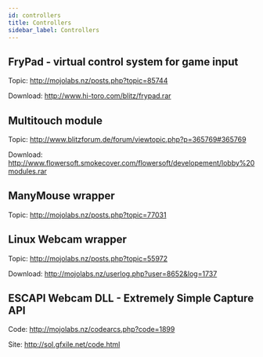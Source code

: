 ```yaml
---
id: controllers
title: Controllers
sidebar_label: Controllers
---
```


## FryPad - virtual control system for game input
Topic: http://mojolabs.nz/posts.php?topic=85744

Download: http://www.hi-toro.com/blitz/frypad.rar

## Multitouch module
Topic: http://www.blitzforum.de/forum/viewtopic.php?p=365769#365769

Download: http://www.flowersoft.smokecover.com/flowersoft/developement/lobby%20modules.rar

## ManyMouse wrapper
Topic: http://mojolabs.nz/posts.php?topic=77031

## Linux Webcam wrapper
Topic: http://mojolabs.nz/posts.php?topic=55972

Download: http://mojolabs.nz/userlog.php?user=8652&log=1737

## ESCAPI Webcam DLL - Extremely Simple Capture API
Code: http://mojolabs.nz/codearcs.php?code=1899

Site: http://sol.gfxile.net/code.html
